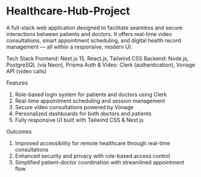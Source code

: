 # Healthcare-Hub-Project
A full-stack web application designed to facilitate seamless and secure interactions between patients and doctors. It offers real-time video consultations, smart appointment scheduling, and digital health record management — all within a responsive, modern UI.

Tech Stack
Frontend: Next.js 15, React.js, Tailwind CSS
Backend: Node.js, PostgreSQL (via Neon), Prisma
Auth & Video: Clerk (authentication), Vonage API (video calls)

Features
1) Role-based login system for patients and doctors using Clerk
2) Real-time appointment scheduling and session management
3) Secure video consultations powered by Vonage
4) Personalized dashboards for both doctors and patients
5) Fully responsive UI built with Tailwind CSS & Next.js

Outcomes
1) Improved accessibility for remote healthcare through real-time consultations
2) Enhanced security and privacy with role-based access control
3) Simplified patient-doctor coordination with streamlined appointment flow

